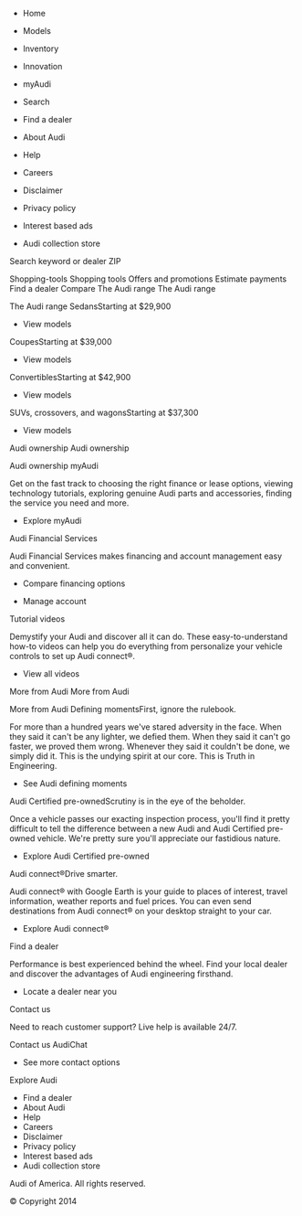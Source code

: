 *   Home
*   Models
*   Inventory
*   Innovation
*   myAudi
*   Search

*   Find a dealer
*   About Audi
*   Help
*   Careers
*   Disclaimer
*   Privacy policy
*   Interest based ads
*   Audi collection store

Search keyword or dealer ZIP

Shopping-tools Shopping tools Offers and promotions Estimate payments Find a dealer Compare The Audi range The Audi range

The Audi range SedansStarting at $29,900

*   View models

CoupesStarting at $39,000

*   View models

ConvertiblesStarting at $42,900

*   View models

SUVs, crossovers, and wagonsStarting at $37,300

*   View models

Audi ownership Audi ownership

Audi ownership myAudi

Get on the fast track to choosing the right finance or lease options, viewing technology tutorials, exploring genuine Audi parts and accessories, finding the service you need and more.

*   Explore myAudi

Audi Financial Services

Audi Financial Services makes financing and account management easy and convenient.

*   Compare financing options

*   Manage account

Tutorial videos

Demystify your Audi and discover all it can do. These easy-to-understand how-to videos can help you do everything from personalize your vehicle controls to set up Audi connect®.

*   View all videos

More from Audi More from Audi

More from Audi Defining momentsFirst, ignore the rulebook.

For more than a hundred years we've stared adversity in the face. When they said it can't be any lighter, we defied them. When they said it can't go faster, we proved them wrong. Whenever they said it couldn't be done, we simply did it. This is the undying spirit at our core. This is Truth in Engineering.

*   See Audi defining moments

Audi Certified pre-ownedScrutiny is in the eye of the beholder.

Once a vehicle passes our exacting inspection process, you'll find it pretty difficult to tell the difference between a new Audi and Audi Certified pre-owned vehicle. We're pretty sure you'll appreciate our fastidious nature.

*   Explore Audi Certified pre-owned

Audi connect®Drive smarter.

Audi connect® with Google Earth is your guide to places of interest, travel information, weather reports and fuel prices. You can even send destinations from Audi connect® on your desktop straight to your car.

*   Explore Audi connect®

Find a dealer

Performance is best experienced behind the wheel. Find your local dealer and discover the advantages of Audi engineering firsthand.

*   Locate a dealer near you

Contact us

Need to reach customer support? Live help is available 24/7.

Contact us AudiChat

*   See more contact options

Explore Audi

*   Find a dealer
*   About Audi
*   Help
*   Careers
*   Disclaimer
*   Privacy policy
*   Interest based ads
*   Audi collection store

Audi of America. All rights reserved.

© Copyright 2014